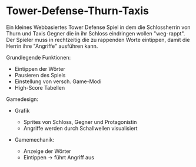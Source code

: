 # Tower-Defense-Thurn-Taxis
Ein kleines Webbasiertes Tower Defense Spiel in dem die Schlossherrin von Thurn und Taxis Gegner die in ihr Schloss eindringen wollen "weg-rappt". Der Spieler muss in rechtzeitig die zu rappenden Worte eintippen, damit die Herrin ihre "Angriffe" ausführen kann.

Grundlegende Funktionen:
 - Eintippen der Wörter
 - Pausieren des Spiels
 - Einstellung von versch. Game-Modi
 - High-Score Tabellen

Gamedesign:
 - Grafik
    - Sprites von Schloss, Gegner und Protagonistin
    - Angriffe werden durch Schallwellen visualisiert
    
 - Gamemechanik:
    - Anzeige der Wörter
    - Eintippen -> führt Angriff aus

 
